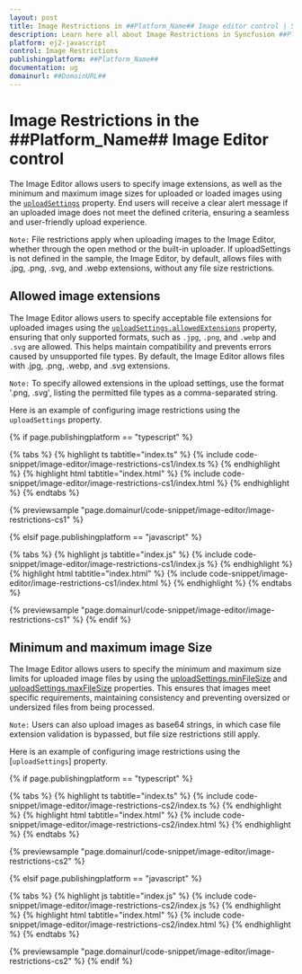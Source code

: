 ```yaml
---
layout: post
title: Image Restrictions in ##Platform_Name## Image editor control | Syncfusion
description: Learn here all about Image Restrictions in Syncfusion ##Platform_Name## Image editor control of Syncfusion Essential JS 2 and more.
platform: ej2-javascript
control: Image Restrictions
publishingplatform: ##Platform_Name##
documentation: ug
domainurl: ##DomainURL##
---
```


# Image Restrictions in the ##Platform_Name## Image Editor control

The Image Editor allows users to specify image extensions, as well as the minimum and maximum image sizes for uploaded or loaded images using the [`uploadSettings`](https://ej2.syncfusion.com/documentation/api/image-editor/#uploadsettings) property. End users will receive a clear alert message if an uploaded image does not meet the defined criteria, ensuring a seamless and user-friendly upload experience.

`Note:` File restrictions apply when uploading images to the Image Editor, whether through the open method or the built-in uploader. If uploadSettings is not defined in the sample, the Image Editor, by default, allows files with .jpg, .png, .svg, and .webp extensions, without any file size restrictions.

## Allowed image extensions

The Image Editor allows users to specify acceptable file extensions for uploaded images using the [`uploadSettings.allowedExtensions`](https://ej2.syncfusion.com/documentation/api/image-editor/uploadSettingsModel/#allowedextensions) property, ensuring that only supported formats, such as `.jpg`, `.png`, and `.webp` and `.svg` are allowed. This helps maintain compatibility and prevents errors caused by unsupported file types. By default, the Image Editor allows files with .jpg, .png, .webp, and .svg extensions.

`Note:` To specify allowed extensions in the upload settings, use the format '.png, .svg', listing the permitted file types as a comma-separated string.

Here is an example of configuring image restrictions using the `uploadSettings` property.

{% if page.publishingplatform == "typescript" %}

{% tabs %}
{% highlight ts tabtitle="index.ts" %}
{% include code-snippet/image-editor/image-restrictions-cs1/index.ts %}
{% endhighlight %}
{% highlight html tabtitle="index.html" %}
{% include code-snippet/image-editor/image-restrictions-cs1/index.html %}
{% endhighlight %}
{% endtabs %}
        
{% previewsample "page.domainurl/code-snippet/image-editor/image-restrictions-cs1" %}

{% elsif page.publishingplatform == "javascript" %}

{% tabs %}
{% highlight js tabtitle="index.js" %}
{% include code-snippet/image-editor/image-restrictions-cs1/index.js %}
{% endhighlight %}
{% highlight html tabtitle="index.html" %}
{% include code-snippet/image-editor/image-restrictions-cs1/index.html %}
{% endhighlight %}
{% endtabs %}

{% previewsample "page.domainurl/code-snippet/image-editor/image-restrictions-cs1" %}
{% endif %}

## Minimum and maximum image Size

The Image Editor allows users to specify the minimum and maximum size limits for uploaded image files by using the [uploadSettings.minFileSize](https://ej2.syncfusion.com/documentation/api/image-editor/uploadSettingsModel/#minfilesize) and [uploadSettings.maxFileSize](https://ej2.syncfusion.com/documentation/api/image-editor/uploadSettingsModel/#maxfilesize) properties. This ensures that images meet specific requirements, maintaining consistency and preventing oversized or undersized files from being processed.

`Note:` Users can also upload images as base64 strings, in which case file extension validation is bypassed, but file size restrictions still apply.

Here is an example of configuring image restrictions using the [`uploadSettings`] property.

{% if page.publishingplatform == "typescript" %}

{% tabs %}
{% highlight ts tabtitle="index.ts" %}
{% include code-snippet/image-editor/image-restrictions-cs2/index.ts %}
{% endhighlight %}
{% highlight html tabtitle="index.html" %}
{% include code-snippet/image-editor/image-restrictions-cs2/index.html %}
{% endhighlight %}
{% endtabs %}
        
{% previewsample "page.domainurl/code-snippet/image-editor/image-restrictions-cs2" %}

{% elsif page.publishingplatform == "javascript" %}

{% tabs %}
{% highlight js tabtitle="index.js" %}
{% include code-snippet/image-editor/image-restrictions-cs2/index.js %}
{% endhighlight %}
{% highlight html tabtitle="index.html" %}
{% include code-snippet/image-editor/image-restrictions-cs2/index.html %}
{% endhighlight %}
{% endtabs %}

{% previewsample "page.domainurl/code-snippet/image-editor/image-restrictions-cs2" %}
{% endif %}